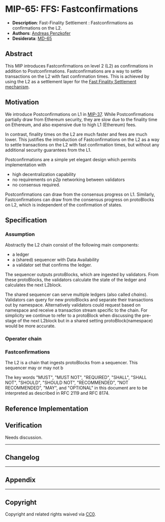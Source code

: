 # MIP-65: FFS: Fastconfirmations

- **Description**: Fast-Finality Settlement : Fastconfirmations as confirmations on the L2.
- **Authors**: [Andreas Penzkofer]()
- **Desiderata**: [MD-65](../../MD/md-65/README.md)

## Abstract

This MIP introduces Fastconfirmations on level 2 (L2) as confirmations in addition to Postconfirmations. Fastconfirmations are a way to settle transactions on the L2 with fast confirmation times. This is achieved by using the L2 as a settlement layer for the [Fast Finality Settlement mechanism](https://github.com/movementlabsxyz/MIP/pull/34).

## Motivation

We introduce Postconfirmations on L1 in [MIP-37](https://github.com/movementlabsxyz/MIP/pull/37). While Postconfirmations partially draw from Ethereum security, they are  slow due to the finality time on Ethereum, and also expensive due to high L1 (Ethereum) fees.

In contrast, finality times on the L2 are much faster and fees are much lower. This justifies the introduction of Fastconfirmations on the L2 as a way to settle transactions on the L2 with fast confirmation times, but without any additional security guarantees from the L1.

Postconfirmations are a simple yet elegant design which permits implementation with

- high decentralization capability
- no requirements on p2p networking between validators
- no consensus required.

Postconfirmations can draw from the consensus progress on L1. Similarly, Fastconfirmations can draw from the consensus progress on protoBlocks on L2, which is independent of the confirmation of states.

## Specification

### Assumption

Abstractly the L2 chain consist of the following main components:

- a ledger
- a (shared) sequencer with Data Availability
- a validator set that confirms the ledger.

The sequencer outputs protoBlocks, which are ingested by validators. From these protoBlocks, the validators calculate the state of the ledger and calculates the next L2block.

The shared sequencer can serve multiple ledgers (also called _chains_). Validators can query for new protoBlocks and separate their transactions out by namespace. Alternatively validators could request based on namespace and receive a transaction stream specific to the chain. For simplicity we continue to refer to a protoBlock when discussing the pre-stage of the next L2block but in a shared setting protoBlock(namespace) would be more accurate.

### Operater chain

### Fastconfirmations

The L2 is a chain that ingests protoBlocks from a sequencer. This sequencer may or may not b


The key words "MUST", "MUST NOT", "REQUIRED", "SHALL", "SHALL NOT", "SHOULD", "SHOULD NOT", "RECOMMENDED", "NOT RECOMMENDED", "MAY", and "OPTIONAL" in this document are to be interpreted as described in RFC 2119 and RFC 8174.

## Reference Implementation

## Verification

Needs discussion.

---

## Changelog

---

## Appendix

---
## Copyright

Copyright and related rights waived via [CC0](../LICENSE.md).
